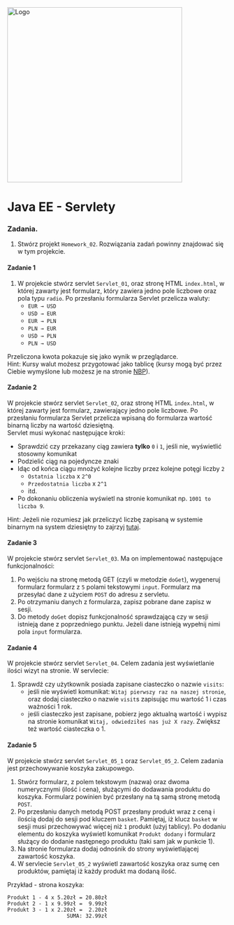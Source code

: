 <img alt="Logo" src="http://coderslab.pl/svg/logo-coderslab.svg" width="400">

# Java EE - Servlety

### Zadania.

1. Stwórz projekt `Homework_02`. Rozwiązania zadań powinny znajdować się w tym projekcie.

#### Zadanie 1

1. W projekcie stwórz servlet `Servlet_01`, oraz stronę HTML `index.html`,
w której zawarty jest formularz, który zawiera jedno pole liczbowe oraz pola typu `radio`. 
Po przesłaniu formularza Servlet przelicza waluty:  
    * `EUR → USD`
    * `USD → EUR`
    * `EUR → PLN`
    * `PLN → EUR`
    * `USD → PLN`
    * `PLN → USD`
  
Przeliczona kwota pokazuje się jako wynik w przeglądarce.  
Hint: Kursy walut możesz przygotować jako tablicę (kursy mogą być przez Ciebie wymyślone lub możesz je na stronie [NBP][nbp]).


#### Zadanie 2

W projekcie stwórz servlet `Servlet_02`, oraz stronę HTML `index.html`, w której zawarty jest formularz, zawierający jedno pole liczbowe. Po przesłaniu formularza Servlet przelicza wpisaną do formularza wartość binarną liczby na wartość dziesiętną.  
Servlet musi wykonać następujące kroki:  
  * Sprawdzić czy przekazany ciąg zawiera **tylko** `0` i `1`, jeśli nie, wyświetlić stosowny komunikat
  * Podzielić ciąg na pojedyncze znaki
  * Idąc od końca ciągu mnożyć kolejne liczby przez kolejne potęgi liczby `2`  
    * `Ostatnia liczba` x `2^0`
    * `Przedostatnia liczba` x `2^1`
    * itd.
  * Po dokonaniu obliczenia wyświetl na stronie komunikat np. `1001 to liczba 9`.


Hint: Jeżeli nie rozumiesz jak przeliczyć liczbę zapisaną w systemie binarnym na system dziesiętny to zajrzyj [tutaj][binary-convertion].


#### Zadanie 3
W projekcie stwórz servlet `Servlet_03`. Ma on implementować następujące funkcjonalności:
1. Po wejściu na stronę metodą GET (czyli w metodzie `doGet`), wygeneruj formularz formularz z `5` polami tekstowymi `input`. Formularz ma przesyłać dane z użyciem `POST` do adresu z servletu.
2. Po otrzymaniu danych z formularza, zapisz pobrane dane zapisz w sesji.
3. Do metody `doGet` dopisz funkcjonalność sprawdzającą czy w sesji istnieją dane z poprzedniego punktu. Jeżeli dane istnieją  wypełnij nimi pola `input` formularza.

#### Zadanie 4
W projekcie stwórz servlet `Servlet_04`. Celem zadania jest wyświetlanie ilości wizyt na stronie. W servlecie:
1. Sprawdź czy użytkownik posiada zapisane ciasteczko o nazwie `visits`:
    * jeśli nie wyświetl komunikat: `Witaj pierwszy raz na naszej stronie`, oraz dodaj ciasteczko o nazwie `visit`s zapisując mu wartość 1 i czas ważności 1 rok.
    * jeśli ciasteczko jest zapisane, pobierz jego aktualną wartość i wypisz na stronie komunikat `Witaj, odwiedziłeś nas już X razy`. Zwiększ też wartość ciasteczka o 1.

#### Zadanie 5
W projekcie stwórz servlet `Servlet_05_1` oraz `Servlet_05_2`. Celem zadania jest przechowywanie koszyka zakupowego.
1. Stwórz formularz, z polem tekstowym (nazwa) oraz dwoma numerycznymi (ilość i cena), służącymi do dodawania produktu do koszyka. Formularz powinien być przesłany na tą samą stronę metodą `POST`. 
2. Po przesłaniu danych metodą POST przesłany produkt wraz z ceną i ilością dodaj do sesji pod kluczem `basket`. Pamiętaj, iż klucz `basket` w sesji musi przechowywać więcej niż `1` produkt (użyj tablicy). Po dodaniu elementu do koszyka wyświetl komunikat `Produkt dodany` i formularz służący do dodanie następnego produktu (taki sam jak w punkcie 1).
3. Na stronie formularza dodaj odnośnik do strony wyświetlającej zawartość koszyka.
4. W servlecie `Servlet_05_2` wyświetl zawartość koszyka oraz sumę cen produktów, pamiętaj iż każdy produkt ma dodaną ilość.

Przykład - strona koszyka:
```
Produkt 1 - 4 x 5.20zł = 20.80zł
Produkt 2 - 1 x 9.99zł =  9.99zł
Produkt 3 - 1 x 2.20zł =  2.20zł
                   SUMA: 32.99zł
```


<!-- Links -->
[degrees-convertion]:https://pl.wikipedia.org/wiki/Skala_Fahrenheita#Spos.C3.B3b_dok.C5.82adny
[submit-btns]:http://stackoverflow.com/a/2680198
[nbp]:http://www.nbp.pl/home.aspx?navid=archa&c=/ascx/tabarch.ascx&n=a008z170112
[binary-convertion]:http://www.wikihow.com/Convert-from-Binary-to-Decimal

